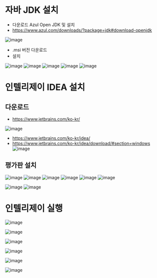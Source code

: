 # 자바 JDK 설치
- 다운로드 Azul Open JDK 및 설치
- https://www.azul.com/downloads/?package=jdk#download-openjdk

![image](https://user-images.githubusercontent.com/102650331/191964410-2306aa59-d80c-4311-a292-e3912f7d6177.png)

- .msi 버전 다운로드
- 설치

![image](https://user-images.githubusercontent.com/102650331/191964613-6c4d4949-baff-47ca-9ffc-ccf48641da81.png)
![image](https://user-images.githubusercontent.com/102650331/191964688-5fa2d49e-d7ba-49db-8f4b-e6d8bfc66aad.png)
![image](https://user-images.githubusercontent.com/102650331/191964724-db8f6bc0-c2a5-49ec-a49b-8bade869f0b5.png)
![image](https://user-images.githubusercontent.com/102650331/191964753-9a947d89-bd7a-49db-b4aa-8e3b4619a448.png)
![image](https://user-images.githubusercontent.com/102650331/191964794-aed349c1-1c81-4019-9f60-fd3ef0f3a0bc.png)


# 인텔리제이 IDEA 설치
## 다운로드
- https://www.jetbrains.com/ko-kr/

![image](https://user-images.githubusercontent.com/102650331/191965454-b3461778-d122-4adc-8b27-d105d3fdc7c0.png)

- https://www.jetbrains.com/ko-kr/idea/
- https://www.jetbrains.com/ko-kr/idea/download/#section=windows
![image](https://user-images.githubusercontent.com/102650331/191965649-48acde29-eeb7-480e-a5cc-71e14b94c074.png)


## 평가판 설치
![image](https://user-images.githubusercontent.com/102650331/191965985-dda9da40-6352-49db-8967-a061f6a65bca.png)
![image](https://user-images.githubusercontent.com/102650331/191966098-6d2f24bb-7a5c-42d4-9088-f86624aec4bb.png)
![image](https://user-images.githubusercontent.com/102650331/191966195-01d5a599-cf60-4bb1-8640-dc93538e7451.png)
![image](https://user-images.githubusercontent.com/102650331/191966306-19f281e5-f026-41bd-947c-47c28f271cf1.png)
![image](https://user-images.githubusercontent.com/102650331/191966341-75e46366-54b3-4563-8e42-96113fc60ea4.png)
![image](https://user-images.githubusercontent.com/102650331/191966726-086cc9c3-4c87-4bc8-8f4e-f80a02eeb769.png)

![image](https://user-images.githubusercontent.com/102650331/191967228-cbb36f7b-a372-46bd-a769-6ad6eacae3bf.png)
![image](https://user-images.githubusercontent.com/102650331/191967270-d70340cc-7b54-4595-9852-cb302739af0b.png)

# 인텔리제이 실행
![image](https://user-images.githubusercontent.com/102650331/191967435-921d449e-3732-4caf-b3bf-3dcadfcf0400.png)

![image](https://user-images.githubusercontent.com/102650331/191967872-a7d7a872-e7d5-4cdf-a630-5c5cabe9d61a.png)

![image](https://user-images.githubusercontent.com/102650331/191968033-4b60b083-8f34-445b-85f1-be07b75f323d.png)

![image](https://user-images.githubusercontent.com/102650331/191968098-9be08c52-8216-43e5-8971-daaa8d83c603.png)

![image](https://user-images.githubusercontent.com/102650331/191968279-2e2135a6-23a3-4f06-8971-9f09a2c807cd.png)

![image](https://user-images.githubusercontent.com/102650331/191968460-54f93212-5701-4b86-888d-3df531175dac.png)



